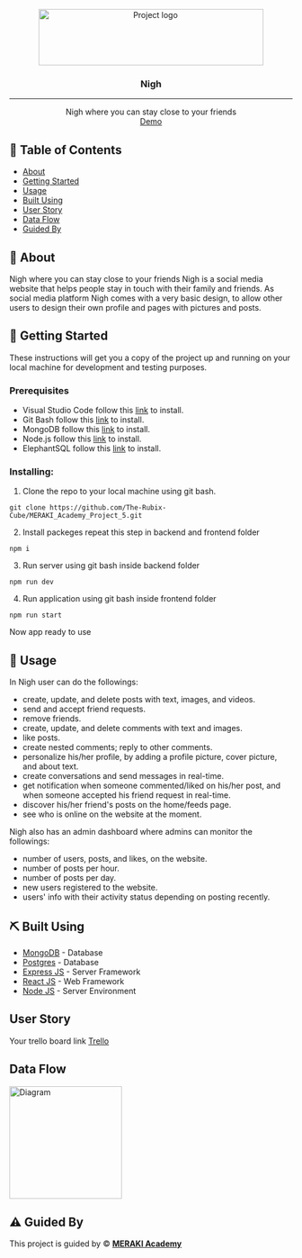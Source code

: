 <p align="center">
<a href="https://www.meraki-academy.org" target="_blank" rel="noopener noreferrer">
 <img width="400px" height="100px" src="/logo.png" alt="Project logo">
 </a>
</p>

<h3 align="center">Nigh
</h3>

---

<p align="center"> Nigh where you can stay close to your friends  
    <br> 
<a href=''>Demo</a>
    <br> 
</p>

## 📝 Table of Contents

- [About](#about)
- [Getting Started](#getting_started)
- [Usage](#usage)
- [Built Using](#built_using)
- [User Story](#user_story)
- [Data Flow](#data_flow)
- [Guided By](#guided_by)

## 🧐 About <a name = "about"></a>

Nigh where you can stay close to your friends
Nigh is a social media website that helps people stay in touch with their family and friends. As social media platform Nigh comes with a very basic design, to allow other users to design their own profile and pages with pictures and posts.

## 🏁 Getting Started <a name = "getting_started"></a>

These instructions will get you a copy of the project up and running on your local machine for development and testing purposes.

### Prerequisites

- Visual Studio Code follow this <a href='https://code.visualstudio.com/download'>link</a> to install.
- Git Bash follow this <a href='https://git-scm.com/downloads'>link</a> to install.
- MongoDB follow this <a href='https://www.mongodb.com/docs/manual/installation/'>link</a> to install.
- Node.js follow this <a href='https://nodejs.org/en/download'>link</a> to install.
- ElephantSQL follow this <a href='https://www.elephantsql.com/'>link</a> to install.

### Installing:

1. Clone the repo to your local machine using git bash.

```
git clone https://github.com/The-Rubix-Cube/MERAKI_Academy_Project_5.git
```

2. Install packeges repeat this step in backend and frontend folder

```
npm i
```

3. Run server using git bash inside backend folder

```
npm run dev
```

4. Run application using git bash inside frontend folder

```
npm run start
```

Now app ready to use

## 🎈 Usage <a name="usage"></a>

In Nigh user can do the followings:
- create, update, and delete posts with text, images, and videos.
- send and accept friend requests.
- remove friends.
- create, update, and delete comments with text and images.
- like posts.
- create nested comments; reply to other comments.
- personalize his/her profile, by adding a profile picture, cover picture, and about text.
- create conversations and send messages in real-time.
- get notification when someone commented/liked on his/her post, and when someone accepted his friend request in real-time.
- discover his/her friend's posts on the home/feeds page.
- see who is online on the website at the moment.

Nigh also has an admin dashboard where admins can monitor the followings:
- number of users, posts, and likes, on the website.
- number of posts per hour.
- number of posts per day.
- new users registered to the website.
- users' info with their activity status depending on posting recently.

## ⛏️ Built Using <a name = "built_using"></a>

- [MongoDB](https://www.mongodb.com/) - Database
- [Postgres](https://www.postgresql.org/) - Database
- [Express JS](https://expressjs.com/) - Server Framework
- [React JS](https://https://reactjs.org/) - Web Framework
- [Node JS](https://nodejs.org/en/) - Server Environment

## User Story <a name = "#user_story"></a>

Your trello board link
<a href='https://trello.com/b/QVPR13cg/merakiacademyproject5'>Trello</a>

## Data Flow <a name = "#data_flow"></a>

<img width=200px height=200px src="/SCHEMA" alt="Diagram"></a>

## ⚠️ Guided By <a name = "guided_by"></a>

This project is guided by ©️ **[MERAKI Academy](https://www.meraki-academy.org)**

